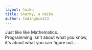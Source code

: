 ```yaml
---
layout: haiku
title: Sharky, a Haiku
author: CodingAce123
---
```


Just like like Mathematics...<br>
Programming isn't about what you know,<br>
it's about what you can figure out....<br>
